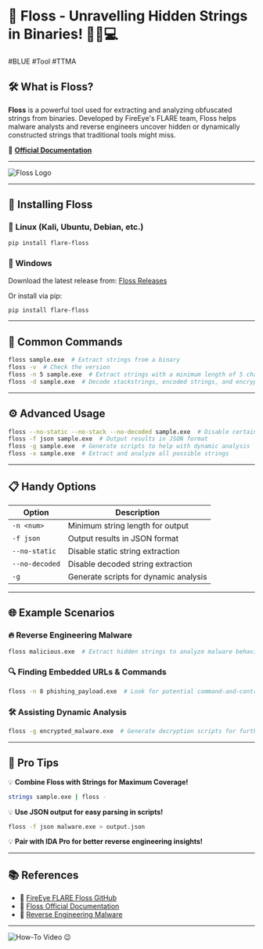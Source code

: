 # 🦷 Floss - Unravelling Hidden Strings in Binaries! 🏴‍☠️💻
#BLUE #Tool #TTMA 

## 🛠 What is Floss?

**Floss** is a powerful tool used for extracting and analyzing obfuscated strings from binaries. Developed by FireEye's FLARE team, Floss helps malware analysts and reverse engineers uncover hidden or dynamically constructed strings that traditional tools might miss. 

🔗 **[Official Documentation](https://github.com/mandiant/flare-floss)**

---

![Floss Logo](https://github.com/mandiant/flare-floss/blob/master/resources/floss-logo.png)

---

## 🚀 Installing Floss

### 🔹 **Linux (Kali, Ubuntu, Debian, etc.)**
```sh
pip install flare-floss
```

### 🔹 **Windows**
Download the latest release from: [Floss Releases](https://github.com/mandiant/flare-floss/releases)

Or install via pip:
```powershell
pip install flare-floss
```

---

## 🧰 Common Commands

```sh
floss sample.exe  # Extract strings from a binary
floss -v  # Check the version
floss -n 5 sample.exe  # Extract strings with a minimum length of 5 characters
floss -d sample.exe  # Decode stackstrings, encoded strings, and encrypted strings
```

---

## ⚙️ Advanced Usage

```sh
floss --no-static --no-stack --no-decoded sample.exe  # Disable certain extraction methods
floss -f json sample.exe  # Output results in JSON format
floss -g sample.exe  # Generate scripts to help with dynamic analysis
floss -x sample.exe  # Extract and analyze all possible strings
```

---

## 📋 Handy Options

| Option       | Description                                      |
|-------------|------------------------------------------------|
| `-n <num>`  | Minimum string length for output              |
| `-f json`   | Output results in JSON format                 |
| `--no-static` | Disable static string extraction            |
| `--no-decoded` | Disable decoded string extraction         |
| `-g`        | Generate scripts for dynamic analysis         |

---

## 🌐 Example Scenarios

### 🔥 Reverse Engineering Malware
```sh
floss malicious.exe  # Extract hidden strings to analyze malware behavior
```

### 🔍 Finding Embedded URLs & Commands
```sh
floss -n 8 phishing_payload.exe  # Look for potential command-and-control URLs
```

### 🛠 Assisting Dynamic Analysis
```sh
floss -g encrypted_malware.exe  # Generate decryption scripts for further investigation
```

---

## 🚀 Pro Tips

💡 **Combine Floss with Strings for Maximum Coverage!**
```sh
strings sample.exe | floss -
```
💡 **Use JSON output for easy parsing in scripts!**
```sh
floss -f json malware.exe > output.json
```
💡 **Pair with IDA Pro for better reverse engineering insights!**

---

## 📚 References

- 🔗 [FireEye FLARE Floss GitHub](https://github.com/mandiant/flare-floss)
- 🔗 [Floss Official Documentation](https://github.com/mandiant/flare-floss/blob/master/doc/README.md)
- 🔗 [Reverse Engineering Malware](https://malware.re)

---

![How-To Video](https://www.youtube.com/watch?v=dQw4w9WgXcQ) 😉
